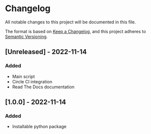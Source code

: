 # Changelog

All notable changes to this project will be documented in this file.

The format is based on [Keep a Changelog](https://keepachangelog.com/en/1.0.0/),
and this project adheres to [Semantic Versioning](https://semver.org/spec/v2.0.0.html).

## [Unreleased] - 2022-11-14

### Added

- Main script
- Circle CI integration
- Read The Docs documentation

## [1.0.0] - 2022-11-14

### Added

- Installable python package
